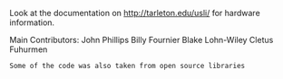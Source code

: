 Look at the documentation on http://tarleton.edu/usli/ for hardware information.



Main Contributors:
    John Phillips
    Billy Fournier
    Blake Lohn-Wiley
    Cletus Fuhurmen
    
    Some of the code was also taken from open source libraries
